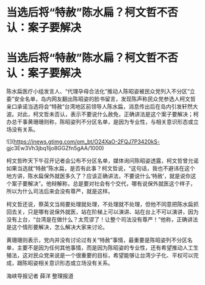 # 当选后将“特赦”陈水扁？柯文哲不否认：案子要解决

# 当选后将“特赦”陈水扁？柯文哲不否认：案子要解决

陈水扁医疗小组发言人、“代理孕母合法化”推动人陈昭姿被民众党列入不分区“立委”安全名单，岛内网友翻出陈昭姿的脸书留言，发现陈声称民众党参选人柯文哲亲口承诺当选将会“特赦”台湾地区前领导人陈水扁，消息传出后在岛内引发轩然大波。对此，柯文哲未否认，表示不要说什么赦免，正确讲法是这个案子要解决；柯办总干事黄珊珊则称，陈昭姿列不分区名单，是因为专业性，与相关意识形态或立场没有关系。

![](https://inews.gtimg.com/om_bt/O24XaO-2FQJ7P3420kS-
gjc3Ew3Vh3jbq1ljo8GGZfn5gAA/1000)

柯文哲昨天下午召开记者会公布不分区名单，媒体询问陈昭姿透露，柯文哲曾允诺如果当选就“特赦”陈水扁，是否有此事？柯文哲说，“这句话，我也不避讳在这个地方讲，陈水扁保外就医多久了？应该正确讲法，不要说什么‘特赦’，就是说你这个案子要解决”。他辩解称，总是要对社会有个交代，哪有说保外就医这个样子，所以为什么司法后来会没有尊严，就是这样。

柯文哲还说，蔡英文当局要处理就处理，不处理就不处理，但他不同意把陈水扁抓回去关，只是哪有说保外就医，站在阶梯上可以演讲、站在台上不可以演讲，因为没有上台，“台湾是在做什么？太荒谬了！让整个司法没有尊严！”他称，正确讲法是这个情形要解决，怎么解决大家来讨论。

黄珊珊则表示，党内并没有讨论过有关“特赦”事情，最重要是陈昭姿列不分区名单，主要不是因为任何其他事情，而是因为陈昭姿的专业性，还有希望推动人工生殖法，这对民众党来说是一个很重要的目标，希望能够让台湾少子化、平权可以完成，跟陈昭姿相关意识形态或立场没有关系。

海峡导报记者 薛洋 整理报道

